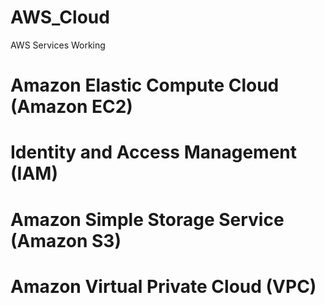 # AWS_Cloud

AWS Services Working

# Amazon Elastic Compute Cloud (Amazon EC2)

# Identity and Access Management (IAM)

# Amazon Simple Storage Service (Amazon S3)

# Amazon Virtual Private Cloud (VPC)

